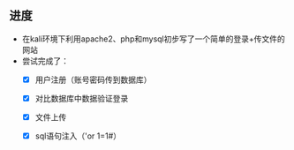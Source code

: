 ## 进度
- 在kali环境下利用apache2、php和mysql初步写了一个简单的登录+传文件的网站
- 尝试完成了：
  - [x] 用户注册（账号密码传到数据库）
  - [x] 对比数据库中数据验证登录
  - [x] 文件上传
  - [x] sql语句注入（'or 1=1#）
  
